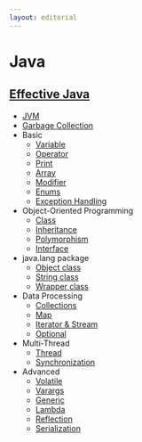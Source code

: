 ```yaml
---
layout: editorial
---
```


# Java

## [Effective Java](effective-java)

* [JVM](jvm.md)
* [Garbage Collection](garbage-collection.md)
* Basic
    * [Variable](variable.md)
    * [Operator](operator.md)
    * [Print](print.md)
    * [Array](array.md)
    * [Modifier](modifier.md)
    * [Enums](enums.md)
    * [Exception Handling](exception-handling.md)
* Object-Oriented Programming
    * [Class](class.md)
    * [Inheritance](inheritance.md)
    * [Polymorphism](polymorphism.md)
    * [Interface](interface.md)
* java.lang package
    * [Object class](object-class.md)
    * [String class](string-class.md)
    * [Wrapper class](wrapper-class.md)
* Data Processing
    * [Collections](collections.md)
    * [Map](map.md)
    * [Iterator & Stream](iterator-stream.md)
    * [Optional](optional.md)
* Multi-Thread
    * [Thread](thread.md)
    * [Synchronization](synchronization.md)
* Advanced
    * [Volatile](volatile.md)
    * [Varargs](varargs.md)
    * [Generic](generic.md)
    * [Lambda](lambda.md)
    * [Reflection](reflection.md)
    * [Serialization](serialization.md)
